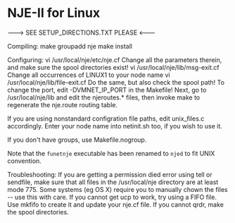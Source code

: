 NJE-II for Linux
================

---> SEE SETUP_DIRECTIONS.TXT PLEASE <---

Compiling:
make
groupadd nje
make install

Configuring:
vi /usr/local/nje/etc/nje.cf
Change all the parameters therein, and make sure the spool directories exist!
vi /usr/local/nje/lib/msg-exit.cf
Change all occurrences of LINUX1 to your node name
vi /usr/local/nje/lib/file-exit.cf
Do the same, but also check the spool path!
To change the port, edit -DVMNET_IP_PORT in the Makefile!
Next, go to /usr/local/nje/lib and edit the njeroutes.* files, then invoke make to regenerate the nje.route routing table.

If you are using nonstandard configration file paths, edit unix_files.c accordingly.
Enter your node name into netinit.sh too, if you wish to use it.

If you don't have groups, use Makefile.nogroup.

Note that the `funetnje` executable has been renamed to `njed` to fit UNIX convention.

Troubleshooting:
If you are getting a permission died error using tell or sendfile, make sure that all files in the /usr/local/nje directory are at least mode 775. Some systems (eg OS X) require you to manually chown the files -- use this with care.
If you cannot get ucp to work, try using a FIFO file. Use mkfifo to create it and update your nje.cf file.
If you cannot qrdr, make the spool directories. 
